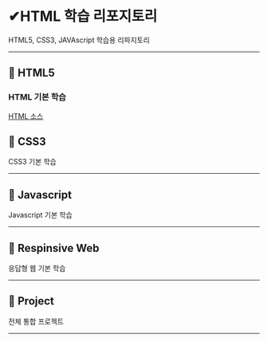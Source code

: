 # ✔HTML 학습 리포지토리
HTML5, CSS3, JAVAscript 학습용 리파지토리
___ 

## 🔸 HTML5 


### HTML 기본 학습
[HTML 소스](https://github.com/JaehyeonHeo/StudyHTML/tree/main/01_HTML)

## 🔸 CSS3
CSS3 기본 학습

___
## 🔸 Javascript
Javascript 기본 학습 
___
## 🔸 Respinsive Web
응답형 웹 기본 학습 
___
## 🔸 Project
전체 통합 프로젝트 
___

